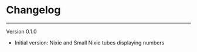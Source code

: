 # Changelog
-------------------------------------------------------------------------------
Version 0.1.0
* Initial version: Nixie and Small Nixie tubes displaying numbers
